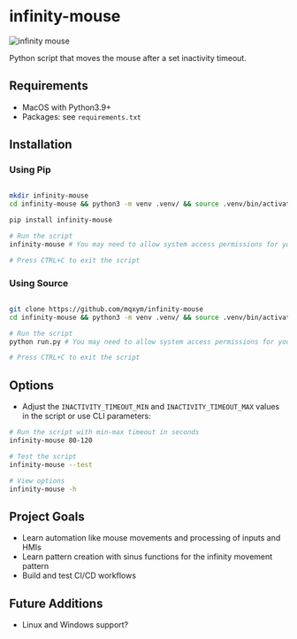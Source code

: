 # infinity-mouse

![infinity mouse](https://mqxym.de/assets/infinity_mouse.jpg)

Python script that moves the mouse after a set inactivity timeout.

## Requirements

- MacOS with Python3.9+
- Packages: see `requirements.txt`

## Installation

### Using Pip

```bash

mkdir infinity-mouse
cd infinity-mouse && python3 -m venv .venv/ && source .venv/bin/activate

pip install infinity-mouse

# Run the script
infinity-mouse # You may need to allow system access permissions for your terminal app

# Press CTRL+C to exit the script
```

### Using Source

```bash

git clone https://github.com/mqxym/infinity-mouse
cd infinity-mouse && python3 -m venv .venv/ && source .venv/bin/activate && pip install -r requirements.txt

# Run the script
python run.py # You may need to allow system access permissions for your terminal app

# Press CTRL+C to exit the script
```

## Options

- Adjust the `INACTIVITY_TIMEOUT_MIN` and `INACTIVITY_TIMEOUT_MAX` values in the script or use CLI parameters:

```bash
# Run the script with min-max timeout in seconds
infinity-mouse 80-120

# Test the script
infinity-mouse --test

# View options
infinity-mouse -h

```

## Project Goals

- Learn automation like mouse movements and processing of inputs and HMIs
- Learn pattern creation with sinus functions for the infinity movement pattern
- Build and test CI/CD workflows

## Future Additions

- Linux and Windows support?
